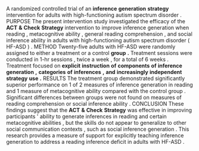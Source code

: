 A randomized controlled trial of an **inference** **generation** **strategy** intervention for adults with high-functioning autism spectrum disorder . PURPOSE The present intervention study investigated the efficacy of the **ACT** **&** **Check** **Strategy** intervention to improve inference generation when reading , metacognitive ability , general reading comprehension , and social inference ability in adults with high-functioning autism spectrum disorder ( HF-ASD ) . METHOD Twenty-five adults with HF-ASD were randomly assigned to either a treatment or a control **group** **.** Treatment sessions were conducted in 1-hr sessions , twice a week , for a total of 6 weeks . Treatment focused on **explicit** **instruction** **of** **components** **of** **inference** **generation** **,** **categories** **of** **inferences** **,** **and** **increasingly** **independent** **strategy** **use** **.** RESULTS The treatment group demonstrated significantly superior performance on 1 of 2 measures of inference generation in reading and 1 measure of metacognitive ability compared with the control group . Significant differences between groups were not found on measures of reading comprehension or social inference ability . CONCLUSION These findings suggest that the **ACT** **&** **Check** **Strategy** was effective in improving participants ' ability to generate inferences in reading and certain metacognitive abilities , but the skills do not appear to generalize to other social communication contexts , such as social inference generation . This research provides a measure of support for explicitly teaching inference generation to address a reading inference deficit in adults with HF-ASD . 